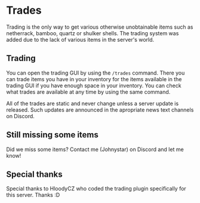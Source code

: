# Trades

Trading is the only way to get various otherwise unobtainable items such as netherrack, bamboo, quartz or shulker shells. The trading system was added due to the lack of various items in the server's world.

## Trading

You can open the trading GUI by using the ``/trades`` command. There you can trade items you have in your inventory for the items available in the trading GUI if you have enough space in your inventory. You can check what trades are available at any time by using the same command.

All of the trades are static and never change unless a server update is released. Such updates are announced in the apropriate news text channels on Discord.

## Still missing some items

Did we miss some items? Contact me (Johnystar) on Discord and let me know!

## Special thanks

Special thanks to HloodyCZ who coded the trading plugin specifically for this server. Thanks :D